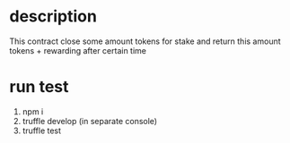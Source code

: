 # description
This contract close some amount tokens for stake and return this amount tokens + rewarding after certain time

# run test
1) npm i
2) truffle develop (in separate console)
3) truffle test
